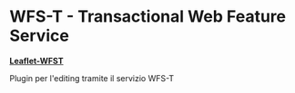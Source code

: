 # WFS-T - Transactional Web Feature Service 


[**Leaflet-WFST**](http://flexberry.github.io/Leaflet-WFST/)

Plugin per l'editing tramite il servizio WFS-T 

<wfslayer></wfslayer>
